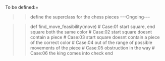 To be defined:=

  >> define the superclass for the chess pieces
      ---Ongoing---


>> def find_move_feasibility(move)
    # Case:01  start square, end square both the same color
    # Case:02  start square doesnt contain a piece
    # Case:03  start square doesnt contain a piece of the correct color
    # Case:04  out of the range of possible movements of the piece
    # Case:05  obstruction in the way
    # Case:06  the king comes into check
  end




